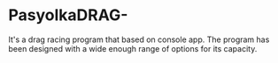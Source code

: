# PasyolkaDRAG-
It's a drag racing program that based on console app. The program has been designed with a wide enough range of options for its capacity.
